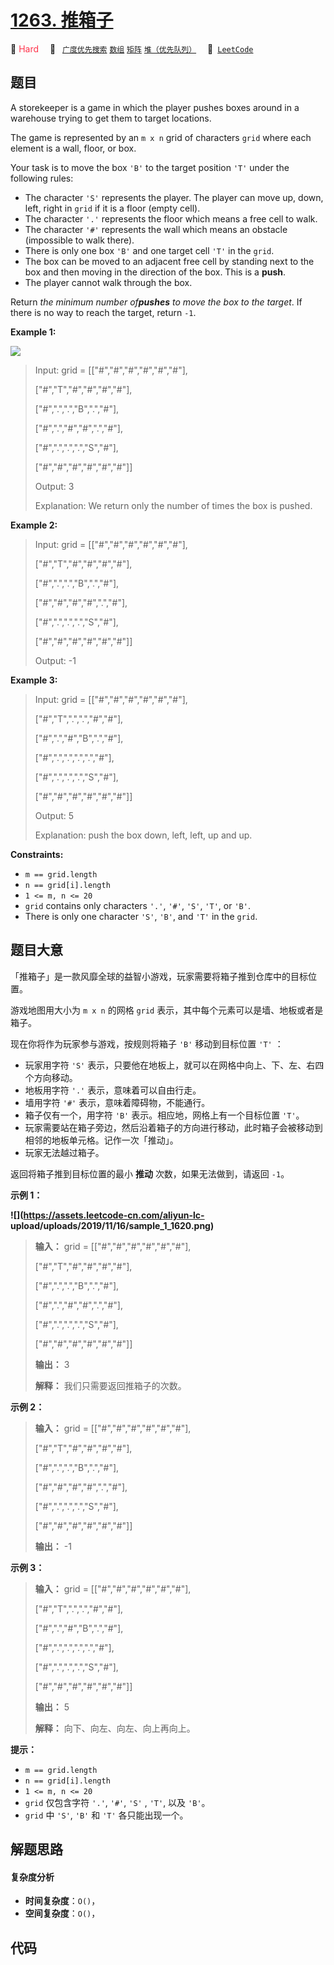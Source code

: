 # [1263. 推箱子](https://leetcode.com/problems/minimum-moves-to-move-a-box-to-their-target-location)

🔴 <font color=#ff334b>Hard</font>&emsp; 🔖&ensp; [`广度优先搜索`](/leetcode/outline/tag/breadth-first-search.md) [`数组`](/leetcode/outline/tag/array.md) [`矩阵`](/leetcode/outline/tag/matrix.md) [`堆（优先队列）`](/leetcode/outline/tag/heap-priority-queue.md)&emsp; 🔗&ensp;[`LeetCode`](https://leetcode.com/problems/minimum-moves-to-move-a-box-to-their-target-location)


## 题目

A storekeeper is a game in which the player pushes boxes around in a warehouse
trying to get them to target locations.

The game is represented by an `m x n` grid of characters `grid` where each
element is a wall, floor, or box.

Your task is to move the box `'B'` to the target position `'T'` under the
following rules:

  * The character `'S'` represents the player. The player can move up, down, left, right in `grid` if it is a floor (empty cell).
  * The character `'.'` represents the floor which means a free cell to walk.
  * The character `'#'` represents the wall which means an obstacle (impossible to walk there).
  * There is only one box `'B'` and one target cell `'T'` in the `grid`.
  * The box can be moved to an adjacent free cell by standing next to the box and then moving in the direction of the box. This is a **push**.
  * The player cannot walk through the box.

Return _the minimum number of**pushes** to move the box to the target_. If
there is no way to reach the target, return `-1`.



**Example 1:**

![](https://assets.leetcode.com/uploads/2019/11/06/sample_1_1620.png)

> Input: grid = [["#","#","#","#","#","#"],
> 
> > 
> > 
> > 
>    ["#","T","#","#","#","#"],
> 
> > 
> > 
> > 
>    ["#",".",".","B",".","#"],
> 
> > 
> > 
> > 
>    ["#",".","#","#",".","#"],
> 
> > 
> > 
> > 
>    ["#",".",".",".","S","#"],
> 
> > 
> > 
> > 
>    ["#","#","#","#","#","#"]]
> 
> Output: 3
> 
> Explanation: We return only the number of times the box is pushed.

**Example 2:**

> Input: grid = [["#","#","#","#","#","#"],
> 
> > 
> > 
> > 
>    ["#","T","#","#","#","#"],
> 
> > 
> > 
> > 
>    ["#",".",".","B",".","#"],
> 
> > 
> > 
> > 
>    ["#","#","#","#",".","#"],
> 
> > 
> > 
> > 
>    ["#",".",".",".","S","#"],
> 
> > 
> > 
> > 
>    ["#","#","#","#","#","#"]]
> 
> Output: -1

**Example 3:**

> Input: grid = [["#","#","#","#","#","#"],
> 
> > 
> > 
> > 
>    ["#","T",".",".","#","#"],
> 
> > 
> > 
> > 
>    ["#",".","#","B",".","#"],
> 
> > 
> > 
> > 
>    ["#",".",".",".",".","#"],
> 
> > 
> > 
> > 
>    ["#",".",".",".","S","#"],
> 
> > 
> > 
> > 
>    ["#","#","#","#","#","#"]]
> 
> Output: 5
> 
> Explanation: push the box down, left, left, up and up.

**Constraints:**

  * `m == grid.length`
  * `n == grid[i].length`
  * `1 <= m, n <= 20`
  * `grid` contains only characters `'.'`, `'#'`, `'S'`, `'T'`, or `'B'`.
  * There is only one character `'S'`, `'B'`, and `'T'` in the `grid`.


## 题目大意

「推箱子」是一款风靡全球的益智小游戏，玩家需要将箱子推到仓库中的目标位置。

游戏地图用大小为 `m x n` 的网格 `grid` 表示，其中每个元素可以是墙、地板或者是箱子。

现在你将作为玩家参与游戏，按规则将箱子 `'B'` 移动到目标位置 `'T'` ：

  * 玩家用字符 `'S'` 表示，只要他在地板上，就可以在网格中向上、下、左、右四个方向移动。
  * 地板用字符 `'.'` 表示，意味着可以自由行走。
  * 墙用字符 `'#'` 表示，意味着障碍物，不能通行。 
  * 箱子仅有一个，用字符 `'B'` 表示。相应地，网格上有一个目标位置 `'T'`。
  * 玩家需要站在箱子旁边，然后沿着箱子的方向进行移动，此时箱子会被移动到相邻的地板单元格。记作一次「推动」。
  * 玩家无法越过箱子。

返回将箱子推到目标位置的最小 **推动** 次数，如果无法做到，请返回 `-1`。



**示例 1：**

**![](https://assets.leetcode-cn.com/aliyun-lc-
upload/uploads/2019/11/16/sample_1_1620.png)**

> 
> 
> 
> 
> 
> **输入：** grid = [["#","#","#","#","#","#"],
> 
> > 
> > 
> > 
>  ["#","T","#","#","#","#"],
> 
> > 
> > 
> > 
>  ["#",".",".","B",".","#"],
> 
> > 
> > 
> > 
>  ["#",".","#","#",".","#"],
> 
> > 
> > 
> > 
>  ["#",".",".",".","S","#"],
> 
> > 
> > 
> > 
>  ["#","#","#","#","#","#"]]
> 
> **输出：** 3
> 
> **解释：** 我们只需要返回推箱子的次数。

**示例 2：**

> 
> 
> 
> 
> 
> **输入：** grid = [["#","#","#","#","#","#"],
> 
> > 
> > 
> > 
>  ["#","T","#","#","#","#"],
> 
> > 
> > 
> > 
>  ["#",".",".","B",".","#"],
> 
> > 
> > 
> > 
>  ["#","#","#","#",".","#"],
> 
> > 
> > 
> > 
>  ["#",".",".",".","S","#"],
> 
> > 
> > 
> > 
>  ["#","#","#","#","#","#"]]
> 
> **输出：** -1
> 
> 

**示例 3：**

> 
> 
> 
> 
> 
> **输入：** grid = [["#","#","#","#","#","#"],
> 
> > 
> > 
> > 
>  ["#","T",".",".","#","#"],
> 
> > 
> > 
> > 
>  ["#",".","#","B",".","#"],
> 
> > 
> > 
> > 
>  ["#",".",".",".",".","#"],
> 
> > 
> > 
> > 
>  ["#",".",".",".","S","#"],
> 
> > 
> > 
> > 
>  ["#","#","#","#","#","#"]]
> 
> **输出：** 5
> 
> **解释：** 向下、向左、向左、向上再向上。
> 
> 



**提示：**

  * `m == grid.length`
  * `n == grid[i].length`
  * `1 <= m, n <= 20`
  * `grid` 仅包含字符 `'.'`, `'#'`,  `'S'` , `'T'`, 以及 `'B'`。
  * `grid` 中 `'S'`, `'B'` 和 `'T'` 各只能出现一个。


## 解题思路

#### 复杂度分析

- **时间复杂度**：`O()`，
- **空间复杂度**：`O()`，

## 代码

```javascript

```